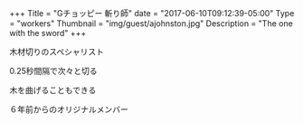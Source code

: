 +++
Title = "Gチョッピー 斬り師"
date = "2017-06-10T09:12:39-05:00"
Type = "workers"
Thumbnail = "img/guest/ajohnston.jpg"
Description = "The one with the sword"
+++

木材切りのスペシャリスト

0.25秒間隔で次々と切る

木を曲げることもできる

６年前からのオリジナルメンバー
